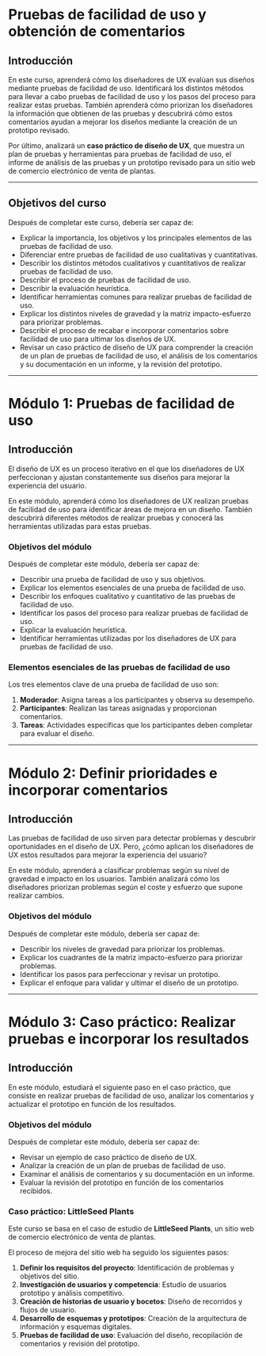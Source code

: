 # Pruebas de facilidad de uso y obtención de comentarios

## Introducción

 En este curso, aprenderá cómo los diseñadores de UX evalúan sus diseños mediante pruebas de facilidad de uso. Identificará los distintos métodos para llevar a cabo pruebas de facilidad de uso y los pasos del proceso para realizar estas pruebas. También aprenderá cómo priorizan los diseñadores la información que obtienen de las pruebas y descubrirá cómo estos comentarios ayudan a mejorar los diseños mediante la creación de un prototipo revisado.

Por último, analizará un **caso práctico de diseño de UX**, que muestra un plan de pruebas y herramientas para pruebas de facilidad de uso, el informe de análisis de las pruebas y un prototipo revisado para un sitio web de comercio electrónico de venta de plantas.

---

## Objetivos del curso

Después de completar este curso, debería ser capaz de:

- Explicar la importancia, los objetivos y los principales elementos de las pruebas de facilidad de uso.
- Diferenciar entre pruebas de facilidad de uso cualitativas y cuantitativas.
- Describir los distintos métodos cualitativos y cuantitativos de realizar pruebas de facilidad de uso.
- Describir el proceso de pruebas de facilidad de uso.
- Describir la evaluación heurística.
- Identificar herramientas comunes para realizar pruebas de facilidad de uso.
- Explicar los distintos niveles de gravedad y la matriz impacto-esfuerzo para priorizar problemas.
- Describir el proceso de recabar e incorporar comentarios sobre facilidad de uso para ultimar los diseños de UX.
- Revisar un caso práctico de diseño de UX para comprender la creación de un plan de pruebas de facilidad de uso, el análisis de los comentarios y su documentación en un informe, y la revisión del prototipo.

---

# Módulo 1: Pruebas de facilidad de uso

## Introducción

El diseño de UX es un proceso iterativo en el que los diseñadores de UX perfeccionan y ajustan constantemente sus diseños para mejorar la experiencia del usuario.

En este módulo, aprenderá cómo los diseñadores de UX realizan pruebas de facilidad de uso para identificar áreas de mejora en un diseño. También descubrirá diferentes métodos de realizar pruebas y conocerá las herramientas utilizadas para estas pruebas.

### Objetivos del módulo

Después de completar este módulo, debería ser capaz de:

- Describir una prueba de facilidad de uso y sus objetivos.
- Explicar los elementos esenciales de una prueba de facilidad de uso.
- Describir los enfoques cualitativo y cuantitativo de las pruebas de facilidad de uso.
- Identificar los pasos del proceso para realizar pruebas de facilidad de uso.
- Explicar la evaluación heurística.
- Identificar herramientas utilizadas por los diseñadores de UX para pruebas de facilidad de uso.

### Elementos esenciales de las pruebas de facilidad de uso

Los tres elementos clave de una prueba de facilidad de uso son:

1. **Moderador**: Asigna tareas a los participantes y observa su desempeño.
2. **Participantes**: Realizan las tareas asignadas y proporcionan comentarios.
3. **Tareas**: Actividades específicas que los participantes deben completar para evaluar el diseño.

---

# Módulo 2: Definir prioridades e incorporar comentarios

## Introducción

Las pruebas de facilidad de uso sirven para detectar problemas y descubrir oportunidades en el diseño de UX. Pero, ¿cómo aplican los diseñadores de UX estos resultados para mejorar la experiencia del usuario?

En este módulo, aprenderá a clasificar problemas según su nivel de gravedad e impacto en los usuarios. También analizará cómo los diseñadores priorizan problemas según el coste y esfuerzo que supone realizar cambios.

### Objetivos del módulo

Después de completar este módulo, debería ser capaz de:

- Describir los niveles de gravedad para priorizar los problemas.
- Explicar los cuadrantes de la matriz impacto-esfuerzo para priorizar problemas.
- Identificar los pasos para perfeccionar y revisar un prototipo.
- Explicar el enfoque para validar y ultimar el diseño de un prototipo.

---

# Módulo 3: Caso práctico: Realizar pruebas e incorporar los resultados

## Introducción

En este módulo, estudiará el siguiente paso en el caso práctico, que consiste en realizar pruebas de facilidad de uso, analizar los comentarios y actualizar el prototipo en función de los resultados.

### Objetivos del módulo

Después de completar este módulo, debería ser capaz de:

- Revisar un ejemplo de caso práctico de diseño de UX.
- Analizar la creación de un plan de pruebas de facilidad de uso.
- Examinar el análisis de comentarios y su documentación en un informe.
- Evaluar la revisión del prototipo en función de los comentarios recibidos.

### Caso práctico: LittleSeed Plants

Este curso se basa en el caso de estudio de **LittleSeed Plants**, un sitio web de comercio electrónico de venta de plantas.

El proceso de mejora del sitio web ha seguido los siguientes pasos:

1. **Definir los requisitos del proyecto**: Identificación de problemas y objetivos del sitio.
2. **Investigación de usuarios y competencia**: Estudio de usuarios prototipo y análisis competitivo.
3. **Creación de historias de usuario y bocetos**: Diseño de recorridos y flujos de usuario.
4. **Desarrollo de esquemas y prototipos**: Creación de la arquitectura de información y esquemas digitales.
5. **Pruebas de facilidad de uso**: Evaluación del diseño, recopilación de comentarios y revisión del prototipo.



